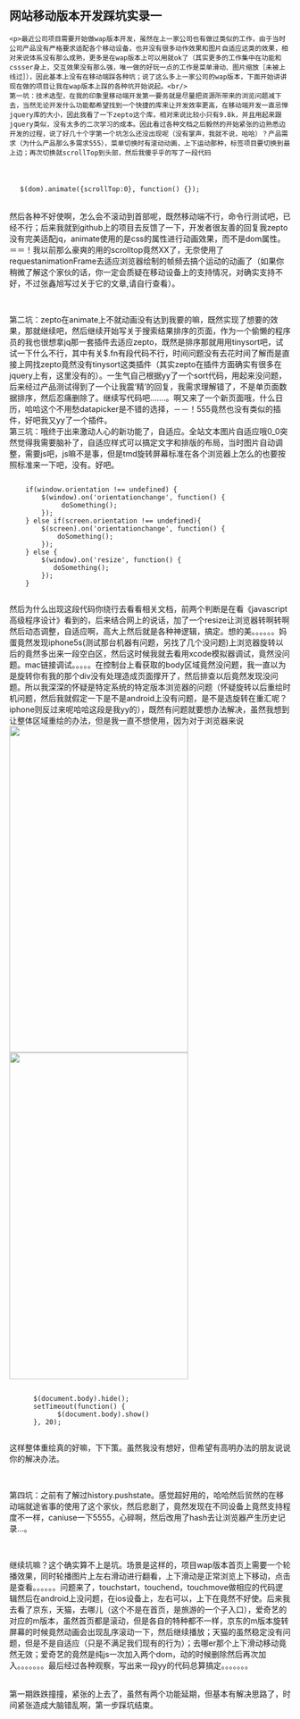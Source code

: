    网站移动版本开发踩坑实录一
   ----------------------------
   
   
   
    <p>最近公司项目需要开始做wap版本开发，虽然在上一家公司也有做过类似的工作，由于当时公司产品没有严格要求适配各个移动设备，也并没有很多动作效果和图片自适应这类的效果，相对来说体系没有那么成熟，更多是在wap版本上可以用就ok了（其实更多的工作集中在功能和cssser身上，交互效果没有那么强，唯一做的好玩一点的工作是菜单滑动、图片缩放［未被上线过］），因此基本上没有在移动端踩各种坑；说了这么多上一家公司的wap版本，下面开始讲讲现在做的项目让我在wap版本上踩的各种坑开始说起。<br/>
    第一坑：技术选型，在我的印象里移动端开发第一要务就是尽量把资源所带来的浏览问题减下去，当然无论开发什么功能都希望找到一个快捷的库来让开发效率更高，在移动端开发一直忌惮jquery库的大小，因此我看了一下zepto这个库，相对来说比较小只有9.8k，并且用起来跟jquery类似，没有太多的二次学习的成本。因此看过各种文档之后毅然的开始紧张的边熟悉边开发的过程，说了好几十个字第一个坑怎么还没出现呢（没有掌声，我就不说，哈哈）？产品需求（为什么产品那么多需求555），菜单切换时有滚动动画，上下运动那种，标签项目要切换到最上边；再次切换就scrollTop到头部，然后我傻乎乎的写了一段代码
  　<pre><code>
  　$(dom).animate({scrollTop:0}, function() {});
  　</code></pre>
然后各种不好使啊，怎么会不滚动到首部呢，既然移动端不行，命令行测试吧，已经不行；后来我就到github上的项目去反馈了一下，开发者很友善的回复我zepto没有完美适配jq，animate使用的是css的属性进行动画效果，而不是dom属性。＝＝！我以前那么豪爽的用的scrolltop竟然XX了，无奈使用了requestanimationFrame去适应浏览器绘制的帧频去搞个运动的动画了（如果你稍微了解这个家伙的话，你一定会质疑在移动设备上的支持情况，对确实支持不好，不过张鑫旭写过关于它的文章,请自行查看）。</p><br/>
   <p>第二坑：zepto在animate上不就动画没有达到我要的嘛，既然实现了想要的效果，那就继续吧，然后继续开始写关于搜索结果排序的页面，作为一个偷懒的程序员的我也很想拿jq那一套插件去适应zepto，既然是排序那就用用tinysort吧，试试一下什么不行，其中有关$.fn有段代码不行，时间问题没有去花时间了解而是直接上网找zepto竟然没有tinysort这类插件（其实zepto在插件方面确实有很多在jquery上有，这里没有的）。一生气自己根据yy了一个sort代码，用起来没问题，后来经过产品测试得到了一个让我震‘精’的回复，我需求理解错了，不是单页面数据排序，然后忍痛删除了。继续写代码吧.......。啊又来了一个新页面哦，什么日历，哈哈这个不用愁datapicker是不错的选择，－－！555竟然也没有类似的插件，好吧我又yy了一个插件。<br/>
   第三坑：哦终于出来激动人心的新功能了，自适应。全站文本图片自适应哦0_0突然觉得我需要脑补了，自适应样式可以搞定文字和排版的布局，当时图片自动调整，需要js吧，js嘛不是事，但是tmd旋转屏幕标准在各个浏览器上怎么的也要按照标准来一下吧，没有。好吧。
   <pre><code>
    if(window.orientation !== undefined) {
        $(window).on('orientationchange', function() {
             doSomething();
        });  
    } else if(screen.orientation !== undefined){
        $(screen).on('orientationchange', function() {
            doSomething();   
        });
    } else {
        $(window).on('resize', function() {
           doSomething();    
        });  
    }    
   </code></pre>
    然后为什么出现这段代码你绕行去看看相关文档，前两个判断是在看《javascript高级程序设计》看到的，后来结合网上的说话，加了一个resize让浏览器转啊转啊然后动态调整，自适应啊，高大上然后就是各种神逻辑，搞定。想的美。。。。。。妈蛋竟然发现iphone5s(测试那台机器有问题，另找了几个没问题)上浏览器旋转以后的竟然多出来一段空白区，然后这时候我就去看用xcode模拟器调试，竟然没问题。mac链接调试。。。。。在控制台上看获取的body区域竟然没问题，我一直以为是旋转你有我的那个div没有处理造成页面撑开了，然后排查以后竟然发现没问题。所以我深深的怀疑是特定系统的特定版本浏览器的问题（怀疑旋转以后重绘时机问题，然后我就假定一下是不是android上没有问题，是不是选旋转在重汇呢？iphone则反过来呢哈哈这段是我yy的），既然有问题就要想办法解决，虽然我想到让整体区域重绘的办法，但是我一直不想使用，因为对于浏览器来说
    <img  height="585" width="320px" src="http://images.cnitblog.com/i/331158/201407/011702323244952.png"/>
    <img height="585" width="320px" src="http://images.cnitblog.com/i/331158/201407/011702413407974.png"/>
    <pre><code>
      $(document.body).hide();
      setTimeout(function() {
            $(document.body).show()
      }, 20);
    </code></pre>
    这样整体重绘真的好嘛，下下策。虽然我没有想好，但希望有高明办法的朋友说说你的解决办法。</p><br/>
  <p>第四坑：之前有了解过history.pushstate。感觉超好用的，哈哈然后贸然的在移动端就途省事的使用了这个家伙，然后悲剧了，竟然发现在不同设备上竟然支持程度不一样，caniuse一下5555，心碎啊，然后改用了hash去让浏览器产生历史记录...。</p><br/>
  </p>继续坑嘛？这个确实算不上是坑。场景是这样的，项目wap版本首页上需要一个轮播效果，同时轮播图片上左右滑动进行翻看，上下滑动是正常浏览上下移动，点击是查看。。。。。。问题来了，touchstart，touchend，touchmove做相应的代码逻辑然后在android上没问题，在ios设备上，左右可以，上下在竟然不好使。后来我去看了京东，天猫，去哪儿（这个不是在首页，是旅游的一个子入口），爱奇艺的对应的m版本，虽然首页都是滚动，但是各自的特种都不一样，京东的m版本旋转屏幕的时候竟然动画会出现乱序滚动一下，然后继续播放；天猫的虽然稳定没有问题，但是不是自适应（只是不满足我们现有的行为）；去哪er那个上下滑动移动竟然无效；爱奇艺的竟然是纯js一次加入两个dom，动的时候删除然后再次加入。。。。。。。最后经过各种观察，写出来一段yy的代码总算搞定。。。。。。。</p><br/>
  第一期跌跌撞撞，紧张的上去了，虽然有两个功能延期，但基本有解决思路了，时间紧张造成大脑错乱啊，第一步踩坑结束。 
